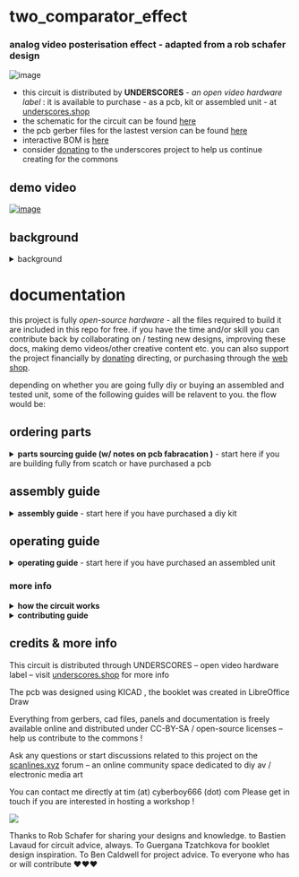 # two_comparator_effect
### analog video posterisation effect - adapted from a rob schafer design

![image](https://user-images.githubusercontent.com/12017938/150422990-b99b74ae-0009-4dd7-946b-c375e2f60bf9.png)

- this circuit is distributed by __UNDERSCORES__ - _an open video hardware label_ : it is available to purchase - as a pcb, kit or assembled unit - at [underscores.shop](https://underscores.shop/two_comparator_effect/)
- the schematic for the circuit can be found [here](/hardware/schematic.pdf)
- the pcb gerber files for the lastest version can be found [here](/hardware/gerber_latest.zip)
- interactive BOM is [here](https://htmlpreview.github.io/?https://github.com/cyberboy666/two_comparator_effect/blob/main/hardware/bom/ibom.html)
- consider [donating](https://opencollective.com/underscores) to the underscores project to help us continue creating for the commons

## demo video

[![image](https://user-images.githubusercontent.com/12017938/153121223-3dfda130-a8e7-405d-b214-ceade0454927.png)](https://videos.scanlines.xyz/w/t1Ht54aVoeiCa2ZGb4LRMV)


## background

<details>
<summary>background</summary>

Rob Schafer designed the original version of this circuit in his excellent [whiteboard schoolhouse](https://www.youtube.com/watch?v=9HMj0sfPa0w&list=PLoNU5z_Oqfgj1xfSBMg6XaIhAX2ftyfkN) youtube series.

It was updated and adapted to pcb by cyberboy666 as open-source hardware with help from the [scanlines community](https://scanlines.xyz/t/whiteboard-schoolhouse-companion-circuits/127/23) – this version debuted as a mail-in soldering workshop for [VIDICON_2020](https://vidicon.org/)

<img src="https://user-images.githubusercontent.com/12017938/150426512-9717722a-03d2-48e7-8298-26b80e0a6d3f.png" width="500">

<img src="https://user-images.githubusercontent.com/12017938/150426587-113872c9-3679-49a4-890b-48b5126a33b2.png" width="500">

<img src="https://user-images.githubusercontent.com/12017938/150426600-25b713fe-6b22-4d85-9e1d-3f3544dda357.png" width="500">

robs original circuit, the schematic and effect shown here 

</details>
  
# documentation

this project is fully _open-source hardware_ - all the files required to build it are included in this repo for free. if you have the time and/or skill you can contribute back by collaborating on / testing new designs, improving these docs, making demo videos/other creative content etc. you can also support the project financially by [donating](https://opencollective.com/underscores) directing, or purchasing through the [web shop](https://underscores.shop).

depending on whether you are going fully diy or buying an assembled and tested unit, some of the following guides will be relavent to you. the flow would be:

## ordering parts

<details><summary><b>parts sourcing guide (w/ notes on pcb fabracation )</b> - start here if you are building fully from scatch or have purchased a pcb</summary>
  

i try to source all the parts i can from either:
- [tayda](https://www.taydaelectronics.com/) ; cheaper for common parts like resistors etc, also good for mechanical parts like switches and buttons
- [mouser](https://www.mouser.de/) ; has lots more options, speciality video ic's, can sometimes cost more (free shipping on orders over 50euros)
- other ; ocationally there will be parts which will need to be sourced elsewhere - usaully either aliexpress, ebay or amazon etc...

take a look at the [full_bom](/hardware/bom/full_bom.csv) for this project to see where i am sourcing each part from

## import into tayda

- go to the [tayda quick order](https://www.taydaelectronics.com/quick-order/) and in bottom corner choose _add from file_
- select the file [tayda_bom.csv](../hardware/bom/tayda_bom.csv) in the BOM folder (you will have to download it first or clone this repo)
- after importing select _add to cart_
- __NOTE:__ the minimum value for resistors is 10, so you may need to modify these values to add to cart (or if they are already modified here you will need to see the  full_bom for actual part QTY) 

- OPTIONAL: it is a good idea to add some dip-ic sockets and 2.54pin headers/sockets to your tayda order if you dont have them around already
  
## import into mouser

- go to [mouser bom tool](https://nz.mouser.com/Bom/) and click _upload spreadsheet_
- select the file [mouser_bom.csv](../hardware/bom/mouser_bom.csv) in this folder (you will have to download it first or clone this repo), then _upload my spreadsheet_ and _next_
- ensure that __Mouser Part Number__ is selected in the dropdown above the first row, then _next_, _process_
- if everything looks correct can now put _add to basket_

# ordering pcbs

you can support this project by buying individual pcbs from the [shop](https://underscores.shop). if you would rather have pcbs fabricated from gerbers directly the file you need is [here](/hardware/gerber_latest.zip)

- i get my pcbs fabricated from [jlcpcb](https://cart.jlcpcb.com/quote) - 5 is the minumum order per design
- upload the zip file with the `add gerber file` button
- the default settings are mostly fine - set the __PCB Qty__ and __PCB Color__ settings (you can check that the file looks correct with pcb veiwer)
- it may be best to combine orders with other pcbs you want to have fab'd since the shipping can cost more than the items - also orginising group buys is a good way to distribute the extra pcbs /costs 
  
i often use jlcpcb because they are reliable, cheap and give you an option of colours. remember though that the cheapest Chinese fab houses are not always the most ethical or environmently friendly - if you can afford it consider supporting local companies. 

  </details>
  
## assembly guide
  
<details><summary><b>assembly guide</b> - start here if you have purchased a diy kit</summary>

## interactive BOM for build guiding

follow this link to view the [interactive BOM](https://htmlpreview.github.io/?https://github.com/cyberboy666/two_comparator_effect/blob/main/hardware/bom/ibom.html)

## general solder advice

- remember to heat pad first (2-3seconds), then add solder, then continue to heat (1-2seconds)

- Checkout the web-comic [soldering is easy](https://mightyohm.com/files/soldercomic/FullSolderComic_EN.pdf) for more soldering advice

## general order of assembly

- in general while assembling i start placing resistors and capacitors first. placing 5 - 10 components at a time and then flipping the board to solder them and trim the legs etc.
- next i would do diodes, transistors and ic's - taking care that these are placed in the right direction (using a ic socket can be useful)
- finally i place the interface parts - rca jacks, power jack, pots and switches - make sure these have lots of solder on for structural stablity

## specific assembly advice

- start with the resistors, taking care place the correct value in the correct footprint (if you are unsure of the value can use an online resistor calculator ) , direction does not matter. Place a few resistors in (as many as you are comfortable with) then solder and trim legs

- next lets do capacitors: 0.1u will say 104, while 1uf will say 105 on them - place them all and solder and trim.

- now lets place diodes and transistors. take note of the direction on the diode - black bar on component matching black bar on footprint. Transistor values are printed on thembe sure not to mix them up ! be careful when soldering the to92 parts the pads are very close - this is the hardest part - i soldered the outer legs first, trimmed these and then soldered inner.

- now lets do the ic/socket -> make sure the direction is correct! place in and fold two corner pins to hold in place, then solder all pins. you can place the ic in now too.

- finally lets place the control parts, starting with the power jack (can use something under the board to balance it while you solder), next place the rca jacks and pots. be generous with the solder here -> this is to strengthen the mechanical connections as well as making electrical ones
  
</details>

## operating guide
  
<details><summary><b>operating guide</b> - start here if you have purchased an assembled unit</summary>

  ![image](https://user-images.githubusercontent.com/12017938/152089017-3b2bcf51-c725-48ac-adf9-8fc9530a3fab.png)

- To set up using the circuit plug an active video source into composite video input and a display into composite video output (flipping the bypass switch should show the raw video source passing through the circuit to the display)

- Next plug in a 5v center-positive power supply into the 2.1mm barrel jack connector – I like to use a usb wall charger for this

- switch the bypass again to activate the circuit - Adjusting the level knobs should change the resulting image – the thresholds control which brightness levels result in white black or gray regions.

- Depending on your display setting either or both knobs fully counter-clockwise can result in glitchy effects, colour bleeds and sync drops

</details>

### more info

<details><summary><b>how the circuit works</b></summary>
  
Watch the youtube videos [Lesson 1 – Comparators](https://www.youtube.com/watch?v=ml8xnRFdcHY) and [Lesson 2 – Clamping](https://www.youtube.com/watch?v=FymrxKLHy6c) by Rob Schafer for full explanation. See full schematics on the project page.
  
This circuit works by using multiple stages of an LM339 - Quad Differential Comparator ic. 

<img src="https://user-images.githubusercontent.com/12017938/150246024-eef596d9-f7bf-47e8-9f3c-75253b6eb628.png" width="300">
  
A comparator stage compares the two voltages on its input (plus and minus) and outputs high if plus > minus, low if plus < minus. Since we power the ic with +5v, in this case high is an output of +5v and low is an output of 0v
                                                                                                                                 
comparator plus input is connected to the analog video signal (where higher voltage corresponds to a brighter image)

<img src="https://user-images.githubusercontent.com/12017938/150246234-c94c753b-e754-46f7-baa9-8e1b3718dbaf.png" width="500">
  
The minus input is connected to a reference voltage which can be set by turning a potentiometer. varying the pot adjusts the resistance in this voltage divider configuration which in turn varies the voltage supplied as reference
                                                                                                                                 

The result of this effect is an image that is all white for regions of the original image above a given brightness threshold level, and all black for the regions below this level. Changing this threshold changes which parts of the image are set to black vs white.

Here is a scoped example of an original signal (top) with threshold and the resulting signal (bottom)

<img src="https://user-images.githubusercontent.com/12017938/150246284-0d3b6568-5050-4080-86ba-3a94f5811e34.png" width="500" >
                                                                                                                                 
Before reaching the comparators, the incoming video signal needs to be SOFT CLAMPED – this is done using a capacitor, diode and a 1.25v rail that was obtained with a LM317 voltage regulator.

<img src="https://user-images.githubusercontent.com/12017938/150246604-b2fafc8f-fde6-4ab2-b7e4-a7b3cf384891.png" width="500">

A composite video signal tends to squash up when the image is bright and spread out when it is darker.

For the comparator reference voltages to be consistence we need to correct for this behavior by clamping the signal to a fixed voltage level
                                                                                                                                 
<img src="https://user-images.githubusercontent.com/12017938/150246396-91f87d61-a8e7-408e-a68e-be99e1eb76b3.png" width="500">

A third comparator stage with a fixed reference voltage is used to ‘pick off’ the sync pulse of the original signal.

The output from these three comparator stages are scaled and combined to create a new composite video signal with the desired effect
                                                                                                                                 
<img src="https://user-images.githubusercontent.com/12017938/150246738-2d2b730e-b697-4c1f-817a-87f1955b7855.png" width="500" >

Composite video encodes color as a sub-carrier frequency over the signal.

This circuit is designed for use with gray-scale video input where no sub-carrier is present, although it does still work with color input – usually ignoring the _sub-carrier_, although occasionally there are some artifacts generated by this. This is more common with NTSC than with PAL

glitch artifacts are also created when the comparator thresholds are set below the _black-level_ of the video signal, causing the signal to lose sync. 
                                                                                                                             
</details>

<details><summary><b>contributing guide</b></summary>
  
if you would like to contribute back to these projects in some way but dont know how the best thing (for now) would be to reach out to me directly ( tim@cyberboy666.com or @cyberboy666 on scanlines forum) - i will be happy to help
  
</details>


## credits & more info


This circuit is distributed through UNDERSCORES – open video hardware label – visit [underscores.shop](https://underscores.shop) for more info

The pcb was designed using KICAD , the booklet was created in LibreOffice Draw

Everything from gerbers, cad files, panels and documentation is freely available online and distributed under CC-BY-SA / open-source licenses – help us contribute to the commons !

Ask any questions or start discussions related to this project on the [scanlines.xyz](https://scanlines.xyz) forum – an online community space dedicated to diy av / electronic media art

You can contact me directly at tim (at) cyberboy666 (dot) com 
Please get in touch if you are interested in hosting a workshop !

<img src="https://user-images.githubusercontent.com/12017938/150428011-7b77f517-786f-410d-8d07-c8bbc48bab62.png">

Thanks to Rob Schafer for sharing your designs and knowledge. to Bastien Lavaud for circuit advice, always. To Guergana Tzatchkova for booklet design inspiration. To Ben Caldwell for project advice. To everyone who has or will contribute ♥♥♥

